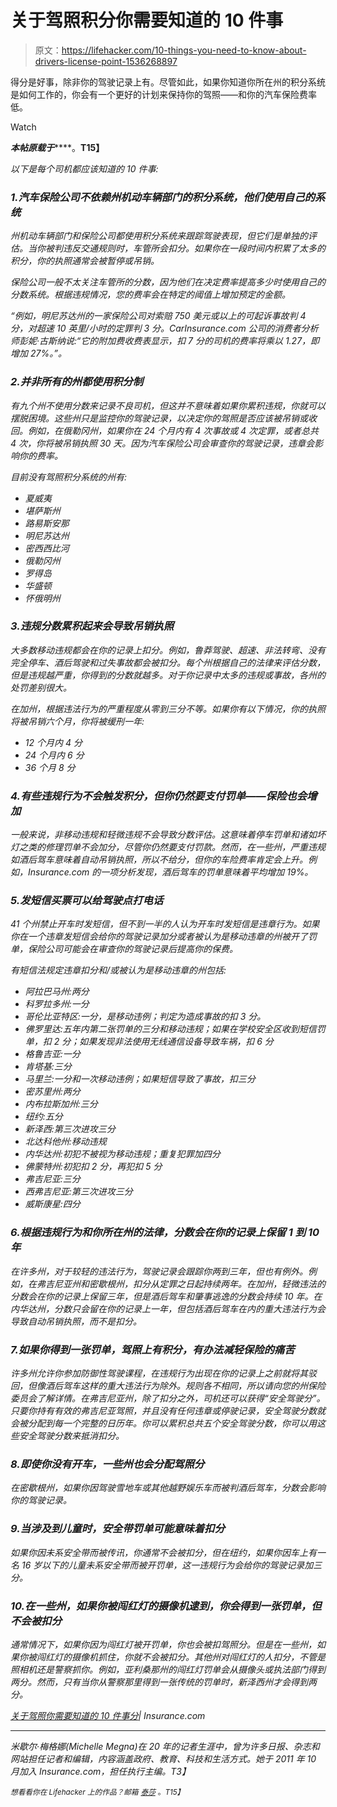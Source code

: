 # 关于驾照积分你需要知道的 10 件事

> 原文：<https://lifehacker.com/10-things-you-need-to-know-about-drivers-license-point-1536268897>

得分是好事，除非你的驾驶记录上有。尽管如此，如果你知道你所在州的积分系统是如何工作的，你会有一个更好的计划来保持你的驾照——和你的汽车保险费率低。

Watch

***本帖原载于***[](http://www.insurance.com/auto-insurance/auto-insurance-basics/10-things-you-need-to-know-about-drivers-license-points.html?WT.qs_osrc=HAC)****。**T15】**

*以下是每个司机都应该知道的 10 件事:*

### *1.汽车保险公司不依赖州机动车辆部门的积分系统，他们使用自己的系统*

*州机动车辆部门和保险公司都使用积分系统来跟踪驾驶表现，但它们是单独的评估。当你被判违反交通规则时，车管所会扣分。如果你在一段时间内积累了太多的积分，你的执照通常会被暂停或吊销。*

*保险公司一般不太关注车管所的分数，因为他们在决定费率提高多少时使用自己的分数系统。根据违规情况，您的费率会在特定的阈值上增加预定的金额。*

*“例如，明尼苏达州的一家保险公司对索赔 750 美元或以上的可起诉事故判 4 分，对超速 10 英里/小时的定罪判 3 分。CarInsurance.com 公司的消费者分析师彭妮·古斯纳说:“它的附加费收费表显示，扣 7 分的司机的费率将乘以 1.27，即增加 27%。”。*

### *2.并非所有的州都使用积分制*

*有九个州不使用分数来记录不良司机，但这并不意味着如果你累积违规，你就可以摆脱困境。这些州只是监控你的驾驶记录，以决定你的驾照是否应该被吊销或收回。例如，在俄勒冈州，如果你在 24 个月内有 4 次事故或 4 次定罪，或者总共 4 次，你将被吊销执照 30 天。因为汽车保险公司会审查你的驾驶记录，违章会影响你的费率。*

*目前没有驾照积分系统的州有:*

*   *夏威夷*
*   *堪萨斯州*
*   *路易斯安那*
*   *明尼苏达州*
*   *密西西比河*
*   *俄勒冈州*
*   *罗得岛*
*   *华盛顿*
*   *怀俄明州*

### *3.违规分数累积起来会导致吊销执照*

*大多数移动违规都会在你的记录上扣分。例如，鲁莽驾驶、超速、非法转弯、没有完全停车、酒后驾驶和过失事故都会被扣分。每个州根据自己的法律来评估分数，但是违规越严重，你得到的分数就越多。对于你记录中太多的违规或事故，各州的处罚差别很大。*

*在加州，根据违法行为的严重程度从零到三分不等。如果你有以下情况，你的执照将被吊销六个月，你将被缓刑一年:*

*   *12 个月内 4 分*
*   *24 个月内 6 分*
*   *36 个月 8 分*

### *4.有些违规行为不会触发积分，但你仍然要支付罚单——保险也会增加*

*一般来说，非移动违规和轻微违规不会导致分数评估。这意味着停车罚单和诸如坏灯之类的修理罚单不会加分，尽管你仍然要支付罚款。然而，在一些州，严重违规如酒后驾车意味着自动吊销执照，所以不给分，但你的车险费率肯定会上升。例如，Insurance.com 的一项分析发现，酒后驾车的罚单意味着平均增加 19%。*

### *5.发短信买票可以给驾驶点打电话*

*41 个州禁止开车时发短信，但不到一半的人认为开车时发短信是违章行为。如果你在一个违章发短信会给你的驾驶记录加分或者被认为是移动违章的州被开了罚单，保险公司可能会在审查你的驾驶记录后提高你的保费。*

*有短信法规定违章扣分和/或被认为是移动违章的州包括:*

*   *阿拉巴马州:两分*
*   *科罗拉多州:一分*
*   *哥伦比亚特区:一分，是移动违例；判定为造成事故的扣 3 分。*
*   *佛罗里达:五年内第二张罚单的三分和移动违规；如果在学校安全区收到短信罚单，扣 2 分；如果发现非法使用无线通信设备导致车祸，扣 6 分*
*   *格鲁吉亚:一分*
*   *肯塔基:三分*
*   *马里兰:一分和一次移动违例；如果短信导致了事故，扣三分*
*   *密苏里州:两分*
*   *内布拉斯加州:三分*
*   *纽约:五分*
*   *新泽西:第三次进攻三分*
*   *北达科他州:移动违规*
*   *内华达州:初犯不被视为移动违规；重复犯罪加四分*
*   *佛蒙特州:初犯扣 2 分，再犯扣 5 分*
*   *弗吉尼亚:三分*
*   *西弗吉尼亚:第三次进攻三分*
*   *威斯康星:四分*

### *6.根据违规行为和你所在州的法律，分数会在你的记录上保留 1 到 10 年*

*在许多州，对于较轻的违法行为，驾驶记录会跟踪你两到三年，但也有例外。例如，在弗吉尼亚州和密歇根州，扣分从定罪之日起持续两年。在加州，轻微违法的分数会在你的记录上保留三年，但是酒后驾车和肇事逃逸的分数会持续 10 年。在内华达州，分数只会留在你的记录上一年，但包括酒后驾车在内的重大违法行为会导致自动吊销执照，而不是扣分。*

### *7.如果你得到一张罚单，驾照上有积分，有办法减轻保险的痛苦*

*许多州允许你参加防御性驾驶课程，在违规行为出现在你的记录上之前就将其驳回，但像酒后驾车这样的重大违法行为除外。规则各不相同，所以请向您的州保险委员会了解详情。在弗吉尼亚州，除了扣分之外，司机还可以获得“安全驾驶分”。只要你持有有效的弗吉尼亚驾照，并且没有任何违章或停驶记录，安全驾驶分数就会被分配到每一个完整的日历年。你可以累积总共五个安全驾驶分数，你可以用这些安全驾驶分数来抵消扣分。*

### *8.即使你没有开车，一些州也会分配驾照分*

*在密歇根州，如果你因驾驶雪地车或其他越野娱乐车而被判酒后驾车，分数会影响你的驾驶记录。*

### *9.当涉及到儿童时，安全带罚单可能意味着扣分*

*如果你因未系安全带而被传讯，你通常不会被扣分，但在纽约，如果你因车上有一名 16 岁以下的儿童未系安全带而被开罚单，这一违规行为会给你的驾驶记录加三分。*

### *10.在一些州，如果你被闯红灯的摄像机逮到，你会得到一张罚单，但不会被扣分*

*通常情况下，如果你因为闯红灯被开罚单，你也会被扣驾照分。但是在一些州，如果你被闯红灯的摄像机抓住，你就不会被扣分。其他州对闯红灯的人扣分，不管是照相机还是警察抓你。例如，亚利桑那州的闯红灯罚单会从摄像头或执法部门得到两分。然而，只有当你从警察那里得到一张传统的罚单时，新泽西州才会得到两分。*

*[关于驾照你需要知道的 10 件事分](http://www.insurance.com/auto-insurance/auto-insurance-basics/10-things-you-need-to-know-about-drivers-license-points.html?WT.qs_osrc=HAC)| Insurance.com*

* * *

*米歇尔·梅格娜(Michelle Megna)在 20 年的记者生涯中，曾为许多日报、杂志和网站担任记者和编辑，内容涵盖政府、教育、科技和生活方式。她于 2011 年 10 月加入 Insurance.com，担任执行主编。T3】*

*<small>*想看看你在 Lifehacker 上的作品？邮箱*</small> [<small>*泰莎*</small>](https://mail.google.com/mail/?view=cm&fs=1&tf=1&to=tessa@lifehacker.com) <small>*。*T15】</small>*